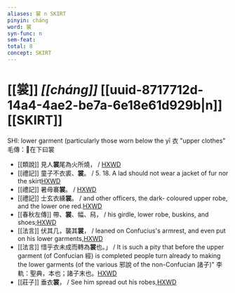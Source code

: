 ```yaml
---
aliases: 裳 n SKIRT
pinyin: cháng
word: 裳
syn-func: n
sem-feat: 
total: 8
concept: SKIRT 
---
```

# [[裳]] *[[cháng]]*  [[uuid-8717712d-14a4-4ae2-be7a-6e18e61d929b|n]] [[SKIRT]]
SHI: lower garment (particularly those worn below the yī 衣 "upper clothes" 毛傳：在下曰裳
 - [[類說]] 見人**裳**尾為火所燒， / [HXWD](https://hxwd.org/textview.html?location=CH7x2028_CHANT_049-46a.5)
 - [[禮記]] 童子不衣裘、**裳**。 / 5. 18. A lad should not wear a jacket of fur nor the skirt[HXWD](https://hxwd.org/textview.html?location=KR1d0052_tls_001-15a.3)
 - [[禮記]] 暑毋褰**裳**。 / [HXWD](https://hxwd.org/textview.html?location=KR1d0052_tls_001-22a.1)
 - [[禮記]] 士玄衣纁**裳**。 / and other officers, the dark- coloured upper robe, and the lower one red.[HXWD](https://hxwd.org/textview.html?location=KR1d0052_tls_010-15a.6)
 - [[春秋左傳]] 帶、**裳**、幅、舄， / his girdle, lower robe, buskins, and shoes;[HXWD](https://hxwd.org/textview.html?location=KR1e0001_tls_002-28a.20)
 - [[法言]] 伏其几，襲其**裳**， / leaned on Confucius's armrest, and even put on his lower garments,[HXWD](https://hxwd.org/textview.html?location=KR3a0009_tls_002-12a.6)
 - [[法言]] 惜乎衣未成而轉為**裳**也。」 / It is such a pity that before the upper garment (of Confucian 經) is completed people turn already to making the lower garments (of the various 邪說 of the non-Confucian 諸子)" 李軌：聖典，本也；諸子末也。[HXWD](https://hxwd.org/textview.html?location=KR3a0009_tls_003-21a.1)
 - [[莊子]] 垂衣**裳**， / See him spread out his robes,[HXWD](https://hxwd.org/textview.html?location=KR5c0126_tls_012-22a.26)